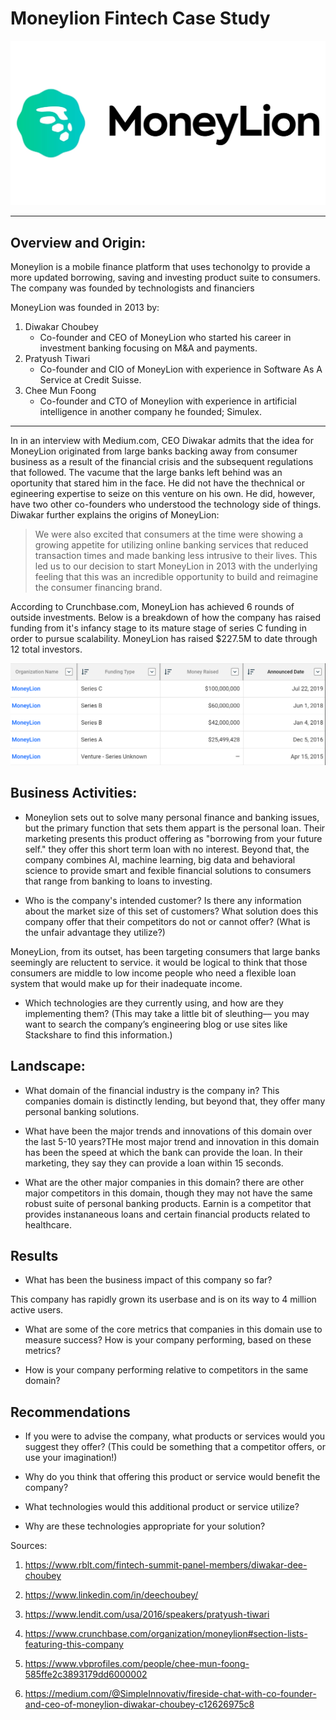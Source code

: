 # Moneylion Fintech Case Study

![Lion_Logo](images/Money_Lion_Logo.jpg)
***
##  Overview and Origin:


Moneylion is a mobile finance platform that uses techonolgy to provide a more updated borrowing, saving and investing product suite to consumers. The company was founded by technologists and financiers

MoneyLion was founded in 2013 by:
   
1. Diwakar Choubey 
     - Co-founder and CEO of MoneyLion who started his career in investment banking focusing on M&A and payments.
2. Pratyush Tiwari 
     - Co-founder and CIO of MoneyLion with experience in Software As A Service at Credit Suisse.
3. Chee Mun Foong 
    - Co-founder and CTO of Moneylion with experience in artificial intelligence in another company he founded; Simulex.

***    
  
In in an interview with Medium.com, CEO Diwakar admits that the idea for MoneyLion originated from large banks backing away from consumer business as a result of the financial crisis and the subsequent regulations that followed. The vacume that the large banks left behind was an oportunity that stared him in the face. He did not have the thechnical or egineering expertise to seize on this venture on his own. He did, however, have two other co-founders who understood the technology side of things. Diwakar further explains the origins of MoneyLion:

 > We were also excited that consumers at the time were showing a growing appetite for utilizing online banking services that reduced transaction times and made banking less intrusive to their lives. This led us to our decision to start MoneyLion in 2013 with the underlying feeling that this was an incredible opportunity to build and reimagine the consumer financing brand. 

According to Crunchbase.com, MoneyLion has achieved 6 rounds of outside investments. Below is a breakdown of how the company has raised funding from it's infancy stage to its mature stage of series C funding in order to pursue scalability. MoneyLion has raised $227.5M to date through 12 total investors. 

![Funding_image](images/Money_Lion_Funding.PNG)


## Business Activities:

* Moneylion sets out to solve many personal finance and banking issues, but the primary function that sets them appart is the personal loan. Their marketing presents this product offering as "borrowing from your future self." they offer this short term loan with no interest. Beyond that, the company combines AI, machine learning, big data and behavioral science to provide smart and fexible financial solutions to consumers that range from banking to loans to investing. 

* Who is the company's intended customer?  Is there any information about the market size of this set of customers?
What solution does this company offer that their competitors do not or cannot offer? (What is the unfair advantage they utilize?)

MoneyLion, from its outset, has been targeting consumers that large banks seemingly are reluctent to service. it would be logical to think that those consumers are middle to low income people who need a flexible loan system that would make up for their inadequate income. 

* Which technologies are they currently using, and how are they implementing them? (This may take a little bit of sleuthing–– you may want to search the company’s engineering blog or use sites like Stackshare to find this information.)


## Landscape:

* What domain of the financial industry is the company in? This companies domain is distinctly lending, but beyond that, they offer many personal banking solutions. 

* What have been the major trends and innovations of this domain over the last 5-10 years?THe most major trend and innovation in this domain has been the speed at which the bank can provide the loan. In their marketing, they say they can provide a loan within 15 seconds. 

* What are the other major companies in this domain?
there are other major competitors in this domain, though they may not have the same robust suite of personal banking products. Earnin is a competitor that provides instananeous loans and certain financial products related to healthcare.

## Results

* What has been the business impact of this company so far?

This company has rapidly grown its userbase and is on its way to 4 million active users. 

* What are some of the core metrics that companies in this domain use to measure success? How is your company performing, based on these metrics?

* How is your company performing relative to competitors in the same domain?


## Recommendations

* If you were to advise the company, what products or services would you suggest they offer? (This could be something that a competitor offers, or use your imagination!) 

* Why do you think that offering this product or service would benefit the company?

* What technologies would this additional product or service utilize? 

* Why are these technologies appropriate for your solution?



Sources:
1. https://www.rblt.com/fintech-summit-panel-members/diwakar-dee-choubey

2. https://www.linkedin.com/in/deechoubey/

3. https://www.lendit.com/usa/2016/speakers/pratyush-tiwari

4. https://www.crunchbase.com/organization/moneylion#section-lists-featuring-this-company

5. https://www.vbprofiles.com/people/chee-mun-foong-585ffe2c3893179dd6000002

6. https://medium.com/@SimpleInnovativ/fireside-chat-with-co-founder-and-ceo-of-moneylion-diwakar-choubey-c12626975c8
